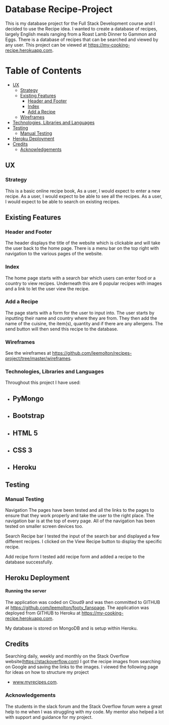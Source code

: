 # Database Recipe-Project

This is my database project for the Full Stack Development course and I decided to use the Recipe idea. I wanted to create a database of recipes, largely English meals ranging
from a Roast Lamb Dinner to Gammon and Eggs. There is a database of recipes that can be searched and viewed by any user. This project can be viewed at https://my-cooking-recipe.herokuapp.com.


# Table of Contents
- [UX](https://github.com/leemolton/recipes-project/master/README.md#ux)
    - [Strategy](https://github.com/leemolton/recipes-project/README.md#strategy)
    - [Existing Features](https://github.com/leemolton/recipes-project/README.md#existing-features)
        - [Header and Footer](https://github.com/leemolton/recipes-project/README.md#header-and-footer)
        - [Index](https://github.com/leemolton/recipes-project/README.md#index)
        - [Add a Recipe](https://github.com/leemolton/recipes-project/README.md#dates-for-your-diary)
    - [Wireframes](https://github.com/leemolton/recipes-project/README.md#wireframes)
- [Technologies, Libraries and Languages](https://github.com/leemolton/recipes-project/README.md#technologies-libraries-and-languages)
- [Testing](https://github.com/leemolton/recipes-project/README.md#testing)
    - [Manual Testing](https://github.com/leemolton/recipes-project/README.md#manual-testing)
- [Heroku Deployment](https://github.com/leemolton/recipes-project/README.md#heroku-deployment)
- [Credits](https://github.com/leemolton/recipes-project/README.md#credits)
    - [Acknowledgements](https://github.com/leemolton/recipes-project/README.md#acknowledgements)


## UX

### Strategy
This is a basic online recipe book, As a user, I would expect to enter a new recipe.
As a user, I would expect to be able to see all the recipes.
As a user, I would expect to be able to search on existing recipes.

## Existing Features

### Header and Footer
The header displays the title of the website which is clickable and will take the user back to the home page.
There is a menu bar on the top right with navigation to the various pages of the website.

### Index
The home page starts with a search bar which users can enter food or a country to view recipes.
Underneath this are 6 popular recipes with images and a link to let the user view the recipe.

### Add a Recipe
The page starts with a form for the user to input into. The user starts by inputting their name 
and country where they are from. They then add the name of the cuisine, the item(s),
quantity and if there are any allergens. The send button will then send this recipe to the database.

### Wireframes 
See the wireframes at https://github.com/leemolton/recipes-project/tree/master/wireframes.

### Technologies, Libraries and Languages

Throughout this project I have used: 
- ## PyMongo

- ## Bootstrap 
 
- ## HTML 5

- ## CSS 3 

- ## Heroku 

## Testing
    
### Manual Testing

Navigation
The pages have been tested and all the links to the pages to ensure that they work 
properly and take the user to the right place. The navigation bar is at the
top of every page. All of the navigation has been tested on smaller screen 
devices too.
    
Search Recipe bar
I tested the input of the search bar and displayed a few different recipes. 
I clicked on the View Recipe button to display the specific recipe.
    
Add recipe form
I tested add recipe form and added a recipe to the database successfully.
    

## Heroku Deployment

#### Running the server
The application was coded on Cloud9 and was then committed to GITHUB 
at https://github.com/leemolton/footy_fanspage. The application was 
deployed from GITHUB to Heroku at https://my-cooking-recipe.herokuapp.com.
    
My database is stored on MongoDB and is setup within Heroku.

## Credits
Searching daily, weekly and monthly on the Stack Overflow 
website(https://stackoverflow.com)
I got the recipe images from searching on Google and saving the links
to the images.
I viewed the following page for ideas on how to structure my project
- www.myrecipes.com.

### Acknowledgements
The students in the slack forum and the Stack Overflow forum 
were a great help to me when I was struggling with my code.
My mentor also helped a lot with support and guidance for my project.
